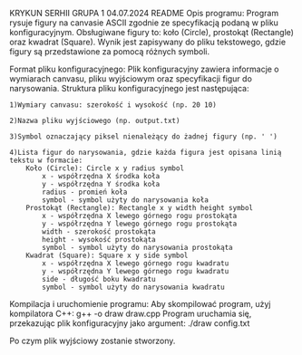 KRYKUN SERHII GRUPA 1 04.07.2024
README
Opis programu:
Program rysuje figury na canvasie ASCII zgodnie ze specyfikacją podaną w pliku konfiguracyjnym. Obsługiwane figury to: koło (Circle), prostokąt (Rectangle) oraz kwadrat (Square). Wynik jest zapisywany do pliku tekstowego, gdzie figury są przedstawione za pomocą różnych symboli.

Format pliku konfiguracyjnego:
Plik konfiguracyjny zawiera informacje o wymiarach canvasu, pliku wyjściowym oraz specyfikacji figur do narysowania. Struktura pliku konfiguracyjnego jest następująca:

    1)Wymiary canvasu: szerokość i wysokość (np. 20 10)

    2)Nazwa pliku wyjściowego (np. output.txt)

    3)Symbol oznaczający piksel nienależący do żadnej figury (np. ' ')

    4)Lista figur do narysowania, gdzie każda figura jest opisana linią tekstu w formacie:
        Koło (Circle): Circle x y radius symbol
            x - współrzędna X środka koła
            y - współrzędna Y środka koła
            radius - promień koła
            symbol - symbol użyty do narysowania koła
        Prostokąt (Rectangle): Rectangle x y width height symbol
            x - współrzędna X lewego górnego rogu prostokąta
            y - współrzędna Y lewego górnego rogu prostokąta
            width - szerokość prostokąta
            height - wysokość prostokąta
            symbol - symbol użyty do narysowania prostokąta
        Kwadrat (Square): Square x y side symbol
            x - współrzędna X lewego górnego rogu kwadratu
            y - współrzędna Y lewego górnego rogu kwadratu
            side - długość boku kwadratu
            symbol - symbol użyty do narysowania kwadratu
            
Kompilacja i uruchomienie programu:
Aby skompilować program, użyj kompilatora C++: g++ -o draw draw.cpp
Program uruchamia się, przekazując plik konfiguracyjny jako argument: ./draw config.txt

Po czym plik wyjściowy zostanie stworzony.

